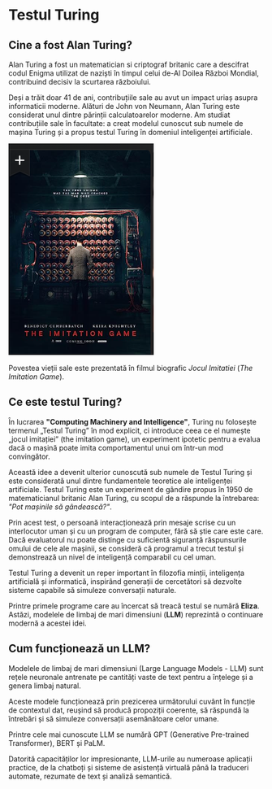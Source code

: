 # Testul Turing

## Cine a fost Alan Turing?

Alan Turing a fost un matematician si criptograf britanic care a descifrat codul Enigma utilizat de naziști în timpul celui de-Al Doilea Război Mondial, contribuind decisiv la scurtarea războiului. 

Deși a trăit doar 41 de ani, contribuțiile sale au avut un impact uriaș asupra informaticii moderne. Alături de John von Neumann, Alan Turing este considerat unul dintre părinții calculatoarelor moderne. Am studiat contribuțiile sale în facultate: a creat modelul cunoscut sub numele de mașina Turing și a propus testul Turing în domeniul inteligenței artificiale.

![Imitation](https://github.com/adavidoaiei/Prezentare-master/raw/main/immitation.png)

Povestea vieții sale este prezentată în filmul biografic *Jocul Imitatiei* (*The Imitation Game*).

## Ce este testul Turing?

În lucrarea **"Computing Machinery and Intelligence"**, Turing nu folosește termenul „Testul Turing” în mod explicit, ci introduce ceea ce el numește „jocul imitației” (the imitation game), un experiment ipotetic pentru a evalua dacă o mașină poate imita comportamentul unui om într-un mod convingător.

Această idee a devenit ulterior cunoscută sub numele de Testul Turing și este considerată unul dintre fundamentele teoretice ale inteligenței artificiale.
Testul Turing este un experiment de gândire propus în 1950 de matematicianul britanic Alan Turing, cu scopul de a răspunde la întrebarea: *"Pot mașinile să gândească?"*.  

Prin acest test, o persoană interacționează prin mesaje scrise cu un interlocutor uman și cu un program de computer, fără să știe care este care. Dacă evaluatorul nu poate distinge cu suficientă siguranță răspunsurile omului de cele ale mașinii, se consideră că programul a trecut testul și demonstrează un nivel de inteligență comparabil cu cel uman.  

Testul Turing a devenit un reper important în filozofia minții, inteligența artificială și informatică, inspirând generații de cercetători să dezvolte sisteme capabile să simuleze conversații naturale.

Printre primele programe care au încercat să treacă testul se numără **Eliza**. Astăzi, modelele de limbaj de mari dimensiuni (**LLM**) reprezintă o continuare modernă a acestei idei.

## Cum funcționează un LLM?

Modelele de limbaj de mari dimensiuni (Large Language Models - LLM) sunt rețele neuronale antrenate pe cantități vaste de text pentru a înțelege și a genera limbaj natural.

Aceste modele funcționează prin prezicerea următorului cuvânt în funcție de contextul dat, reușind să producă propoziții coerente, să răspundă la întrebări și să simuleze conversații asemănătoare celor umane.

Printre cele mai cunoscute LLM se numără GPT (Generative Pre-trained Transformer), BERT și PaLM.

Datorită capacităților lor impresionante, LLM-urile au numeroase aplicații practice, de la chatboți și sisteme de asistență virtuală până la traduceri automate, rezumate de text și analiză semantică.
